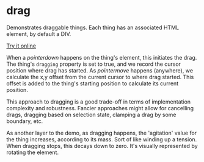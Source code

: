 # drag

Demonstrates draggable things. Each thing has an associated HTML element, by default a DIV.

[Try it online](https://clinth.github.io/ixfx-demos/pointer/drag/)

When a _pointerdown_ happens on the thing's element, this initiates the drag. The thing's `dragging` property is set to true, and we record the cursor position where drag has started. As _pointermove_ happens (anywhere), we calculate the x,y offset from the current cursor to where drag started. This offset is added to the thing's starting position to calculate its current position.

This approach to dragging is a good trade-off in terms of implementation complexity and robustness. Fancier approaches might allow for cancelling drags, dragging based on selection state, clamping a drag by some boundary, etc.

As another layer to the demo, as dragging happens, the 'agitation' value for the thing increases, according to its mass. Sort of like winding up a tension. When dragging stops, this decays down to zero. It's visually represented by rotating the element.